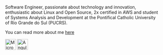 Software Engineer, passionate about technology and innovation, enthusiastic about Linux and Open Source, 2x certified in AWS and student of Systems Analysis and Development at the Pontifical Catholic University of Rio Grande do Sul (PUCRS).

You can read more about me [here](www.pedrodelfino.me)
<p align = "left">
<img height="35" src="https://www.vectorlogo.zone/logos/dotnet/dotnet-horizontal.svg" title="Microsoft .NET" alt="Microsoft .NET" /></code>
<img height="35" src="https://www.vectorlogo.zone/logos/angular/angular-icon.svg" title="Angular" alt="Angular" /></code>
</p>
